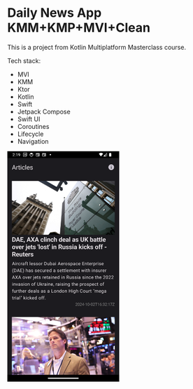 # Daily News App KMM+KMP+MVI+Clean

This is a project from Kotlin Multiplatform Masterclass course.

 Tech stack:
- MVI
- KMM
- Ktor
- Kotlin
- Swift
- Jetpack Compose
- Swift UI
- Coroutines
- Lifecycle
- Navigation

<img src="docs/articles.png" width="256"/>
